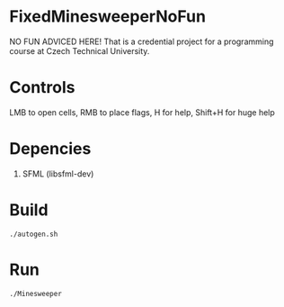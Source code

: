 # FixedMinesweeperNoFun
NO FUN ADVICED HERE! That is a credential project for a programming course at Czech Technical University.
# Controls
LMB to open cells, RMB to place flags, H for help, Shift+H for huge help
# Depencies
1. SFML (libsfml-dev)
# Build
```
./autogen.sh
```
# Run
```
./Minesweeper
```
